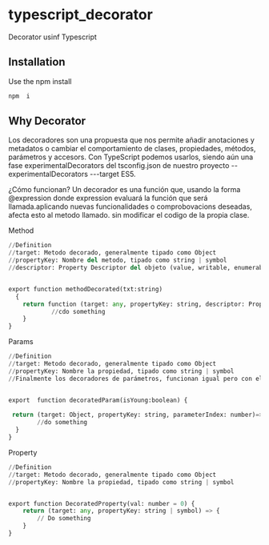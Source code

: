 # typescript_decorator
Decorator usinf Typescript

## Installation
Use the npm install

```bash
npm  i
```


## Why Decorator

Los decoradores son una propuesta que nos permite añadir anotaciones y metadatos o cambiar el comportamiento de clases, propiedades, métodos, parámetros y accesors. 
Con TypeScript podemos usarlos, siendo aún una fase experimentalDecorators del tsconfig.json de nuestro proyecto --experimentalDecorators ---target ES5.

¿Cómo funcionan?
Un decorador es una función que, usando la forma @expression donde expression evaluará la función que será llamada.aplicando nuevas funcionalidades o comprobovacions deseadas, afecta esto al metodo llamado. sin modificar el codigo de la propia clase.

Method
```python
//Definition
//target: Metodo decorado, generalmente tipado como Object
//propertyKey: Nombre del metodo, tipado como string | symbol
//descriptor: Property Descriptor del objeto (value, writable, enumerable, configurable)


export function methodDecorated(txt:string)
  {
    return function (target: any, propertyKey: string, descriptor: PropertyDescriptor) {
            //cdo something
    }
}
```
Params
```python
//Definition
//target: Metodo decorado, generalmente tipado como Object
//propertyKey: Nombre la propiedad, tipado como string | symbol
//Finalmente los decoradores de parámetros, funcionan igual pero con el parámetro adicional parameterIndex


export  function decoratedParam(isYoung:boolean) {
    
 return (target: Object, propertyKey: string, parameterIndex: number)=> {
        //do something
  }
}
```

Property
```python
//Definition
//target: Metodo decorado, generalmente tipado como Object
//propertyKey: Nombre la propiedad, tipado como string | symbol


export function DecoratedProperty(val: number = 0) {
    return (target: any, propertyKey: string | symbol) => {
        // Do something
    }
}
```